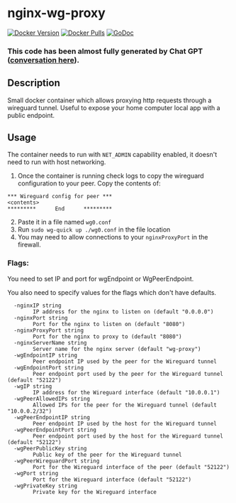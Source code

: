 # nginx-wg-proxy

[![Docker Version](https://img.shields.io/docker/v/bunetz/nginx-wg-proxy?sort=date)](https://hub.docker.com/r/bunetz/nginx-wg-proxy)
[![Docker Pulls](https://img.shields.io/docker/pulls/bunetz/nginx-wg-proxy)](https://hub.docker.com/r/bunetz/nginx-wg-proxy)
[![GoDoc](https://godoc.org/github.com/guillembonet/nginx-wg-proxy?status.svg)](http://godoc.org/github.com/guillembonet/nginx-wg-proxy)

### **This code has been almost fully generated by Chat GPT ([conversation here](https://sharegpt.com/c/wrLCMpx)).**
## Description
Small docker container which allows proxying http requests through a wireguard tunnel. Useful to expose your home computer local app with a public endpoint.

## Usage
The container needs to run with `NET_ADMIN` capability enabled, it doesn't need to run with host networking.

1. Once the container is running check logs to copy the wireguard configuration to your peer. Copy the contents of:
```
*** Wireguard config for peer ***
<contents>
*********      End      *********
```
2. Paste it in a file named `wg0.conf`
3. Run `sudo wg-quick up ./wg0.conf` in the file location
4. You may need to allow connections to your `nginxProxyPort` in the firewall.
### Flags:
You need to set IP and port for wgEndpoint or WgPeerEndpoint.

You also need to specify values for the flags which don't have defaults.
```
  -nginxIP string
        IP address for the nginx to listen on (default "0.0.0.0")
  -nginxPort string
        Port for the nginx to listen on (default "8080")
  -nginxProxyPort string
        Port for the nginx to proxy to (default "8080")
  -nginxServerName string
        Server name for the nginx server (default "wg-proxy")
  -wgEndpointIP string
        Peer endpoint IP used by the peer for the Wireguard tunnel
  -wgEndpointPort string
        Peer endpoint port used by the peer for the Wireguard tunnel (default "52122")
  -wgIP string
        IP address for the Wireguard interface (default "10.0.0.1")
  -wgPeerAllowedIPs string
        Allowed IPs for the peer for the Wireguard tunnel (default "10.0.0.2/32")
  -wgPeerEndpointIP string
        Peer endpoint IP used by the host for the Wireguard tunnel
  -wgPeerEndpointPort string
        Peer endpoint port used by the host for the Wireguard tunnel (default "52122")
  -wgPeerPublicKey string
        Public key of the peer for the Wireguard tunnel
  -wgPeerWireguardPort string
        Port for the Wireguard interface of the peer (default "52122")
  -wgPort string
        Port for the Wireguard interface (default "52122")
  -wgPrivateKey string
        Private key for the Wireguard interface
```
